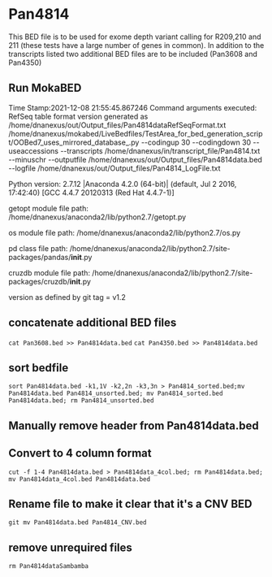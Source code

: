 # Pan4814
This BED file is to be used for exome depth variant calling for R209,210 and 211 (these tests have a large number of genes in common).
In addition to the transcripts listed two additional BED files are to be included (Pan3608 and Pan4350)

## Run MokaBED

Time Stamp:2021-12-08 21:55:45.867246
Command arguments executed:
RefSeq table format version generated as /home/dnanexus/out/Output_files/Pan4814dataRefSeqFormat.txt
/home/dnanexus/mokabed/LiveBedfiles/TestArea_for_bed_generation_script/OOBed7_uses_mirrored_database_.py --codingup 30 --codingdown 30 --useaccessions --transcripts /home/dnanexus/in/transcript_file/Pan4814.txt --minuschr --outputfile /home/dnanexus/out/Output_files/Pan4814data.bed --logfile /home/dnanexus/out/Output_files/Pan4814_LogFile.txt 

 Python version: 2.7.12 |Anaconda 4.2.0 (64-bit)| (default, Jul  2 2016, 17:42:40) 
[GCC 4.4.7 20120313 (Red Hat 4.4.7-1)]

 getopt module file path: /home/dnanexus/anaconda2/lib/python2.7/getopt.py

 os module file path: /home/dnanexus/anaconda2/lib/python2.7/os.py

 pd class file path: /home/dnanexus/anaconda2/lib/python2.7/site-packages/pandas/__init__.py

 cruzdb module file path: /home/dnanexus/anaconda2/lib/python2.7/site-packages/cruzdb/__init__.py

version as defined by git tag = v1.2

## concatenate additional BED files
`cat Pan3608.bed >> Pan4814data.bed`
`cat Pan4350.bed >> Pan4814data.bed`

## sort bedfile
`sort Pan4814data.bed -k1,1V -k2,2n -k3,3n > Pan4814_sorted.bed;mv Pan4814data.bed Pan4814_unsorted.bed; mv Pan4814_sorted.bed Pan4814data.bed; rm Pan4814_unsorted.bed`

## Manually remove header from Pan4814data.bed

## Convert to 4 column format
`cut -f 1-4 Pan4814data.bed > Pan4814data_4col.bed; rm Pan4814data.bed; mv Pan4814data_4col.bed Pan4814data.bed`

## Rename file to make it clear that it's a CNV BED 
`git mv Pan4814data.bed Pan4814_CNV.bed`

## remove unrequired files
`rm Pan4814dataSambamba`